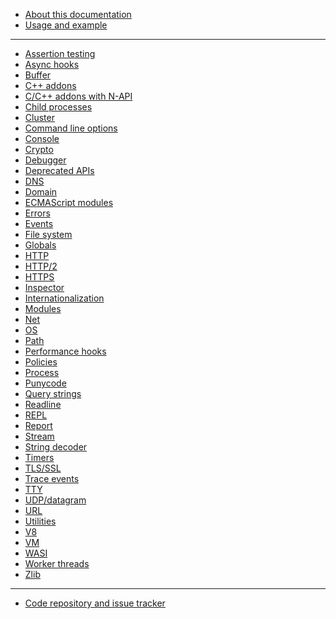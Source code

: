 <!--
  NB(chrisdickinson): if you move this file, be sure to update
  tools/doc/html.js to point at the new location.
-->

<!--introduced_in=v0.10.0-->

* [About this documentation](documentation.html)
* [Usage and example](synopsis.html)

<hr class="line"/>

* [Assertion testing](assert.html)
* [Async hooks](async_hooks.html)
* [Buffer](buffer.html)
* [C++ addons](addons.html)
* [C/C++ addons with N-API](n-api.html)
* [Child processes](child_process.html)
* [Cluster](cluster.html)
* [Command line options](cli.html)
* [Console](console.html)
* [Crypto](crypto.html)
* [Debugger](debugger.html)
* [Deprecated APIs](deprecations.html)
* [DNS](dns.html)
* [Domain](domain.html)
* [ECMAScript modules](esm.html)
* [Errors](errors.html)
* [Events](events.html)
* [File system](fs.html)
* [Globals](globals.html)
* [HTTP](http.html)
* [HTTP/2](http2.html)
* [HTTPS](https.html)
* [Inspector](inspector.html)
* [Internationalization](intl.html)
* [Modules](modules.html)
* [Net](net.html)
* [OS](os.html)
* [Path](path.html)
* [Performance hooks](perf_hooks.html)
* [Policies](policy.html)
* [Process](process.html)
* [Punycode](punycode.html)
* [Query strings](querystring.html)
* [Readline](readline.html)
* [REPL](repl.html)
* [Report](report.html)
* [Stream](stream.html)
* [String decoder](string_decoder.html)
* [Timers](timers.html)
* [TLS/SSL](tls.html)
* [Trace events](tracing.html)
* [TTY](tty.html)
* [UDP/datagram](dgram.html)
* [URL](url.html)
* [Utilities](util.html)
* [V8](v8.html)
* [VM](vm.html)
* [WASI](wasi.html)
* [Worker threads](worker_threads.html)
* [Zlib](zlib.html)

<hr class="line"/>

* [Code repository and issue tracker](https://github.com/nodejs/node)
